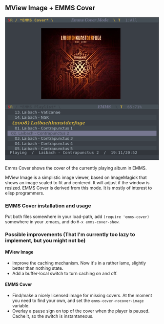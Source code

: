<h2>MView Image + EMMS Cover</h2>

![screenshot](https://github.com/sabof/mview-image-and-emms-cover/raw/master/screenshot.png)

Emms Cover shows the cover of the currently playing album in EMMS.

MView Image is a simplistic image viewer, based on ImageMagick that shows an
image scaled to fit and centered. It will adjust if the window is resized. EMMS
Cover is derived from this mode. It is mostly of interest to elisp programmers.

<h3>EMMS Cover installation and usage</h3>

Put both files somewhere in your load-path, add `(require 'emms-cover)` somewhere
in your .emacs, and do `M-x emms-cover-show`.

<h3>Possible improvements (That I'm currently too lazy to implement, but you might not be)</h3>
<h4>MView Image</h4>

* Improve the caching mechanism. Now it's in a rather lame, slightly better than
nothing state.
* Add a buffer-local switch to turn caching on and off.

<h4>EMMS Cover</h4>

* Find/make a nicely licensed image for missing covers. At the moment you need to
find your own, and set the `emms-cover-nocover-image` variable.
* Overlay a pause sign on top of the cover when the player is paused. Cache it, so the switch is instantaneous.